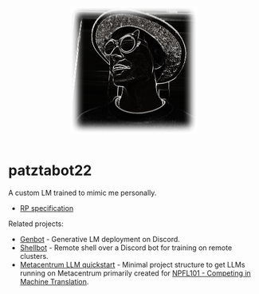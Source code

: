<p align="center">
<img src="docs/assets/img/avatar-patztabot22-blurred.png" style="border-radius: 5px; margin: 1em" />
</p>

# patztabot22

A custom LM trained to mimic me personally.

- [RP specification](docs/rp-specification.md)

Related projects:
- [Genbot](https://github.com/patztablook22/genbot) - Generative LM deployment on Discord.
- [Shellbot](https://github.com/patztablook22/shellbot) - Remote shell over a Discord bot for training on remote clusters.
- [Metacentrum LLM quickstart](https://github.com/patztablook22/metacentrum-llm-quickstart) - Minimal project structure to get LLMs running on Metacentrum primarily created for [NPFL101 - Competing in Machine Translation](https://ufal.mff.cuni.cz/courses/npfl101).
